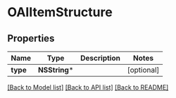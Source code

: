 # OAIItemStructure

## Properties
Name | Type | Description | Notes
------------ | ------------- | ------------- | -------------
**type** | **NSString*** |  | [optional] 

[[Back to Model list]](../README.md#documentation-for-models) [[Back to API list]](../README.md#documentation-for-api-endpoints) [[Back to README]](../README.md)


